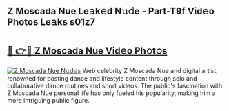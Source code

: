 ## Z Moscada Nue Le𝚊k𝚎d N𝚞𝚍e - Part-T9f Vid𝚎o Photos Le𝚊ks s01z7

# <h2><a href="http://fb1kq8.evod.top/?m=Z+Moscada+Nue">🔗 👉🔴 Z Moscada Nue Vid𝚎o Ph𝚘t𝚘s</a></h2>

[![Z Moscada Nue N𝚞d𝚎s](https://i.imgur.com/8V9OHl7.gif)](http://fb1kq8.evod.top/?m=Z+Moscada+Nue)
Web celebrity Z Moscada Nue and digital artist, renowned for posting dance and lifestyle content through solo and collaborative dance routines and short videos. The public's fascination with Z Moscada Nue personal life has only fueled his popularity, making him a more intriguing public figure. 
